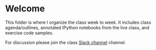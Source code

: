 # Welcome

This folder is where I organize the class week to week.  It includes class agenda/outlines, annotated IPython notebooks from the live class, and exercise code samples.

For discussion please join the class [Slack channel](https://uw2016pythoncourse.slack.com/) channel.
